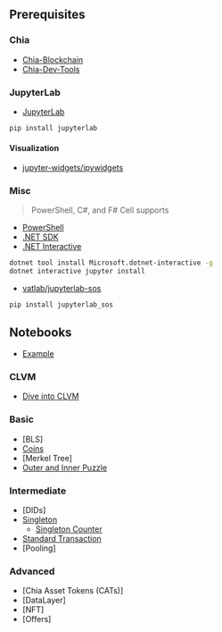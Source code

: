 ## Prerequisites

### Chia
- [Chia-Blockchain](https://github.com/Chia-Network/chia-blockchain)
- [Chia-Dev-Tools](https://github.com/Chia-Network/chia-dev-tools)

### JupyterLab
- [JupyterLab](https://jupyterlab.readthedocs.io/en/stable/getting_started/overview.html)
```
pip install jupyterlab
```
#### Visualization
- [jupyter-widgets/ipywidgets](https://github.com/jupyter-widgets/ipywidgets)

### Misc
> PowerShell, C#, and F# Cell supports
- [PowerShell](https://github.com/PowerShell/PowerShell)
- [.NET SDK](https://docs.microsoft.com/en-us/dotnet/core/install/linux-ubuntu)
- [.NET Interactive](https://github.com/dotnet/interactive)
```sh
dotnet tool install Microsoft.dotnet-interactive -g
dotnet interactive jupyter install
```
- [vatlab/jupyterlab-sos](https://github.com/vatlab/jupyterlab-sos)
```
pip install jupyterlab_sos
```
## Notebooks
- [Example](./notebooks/example.ipynb)

### CLVM
- [Dive into CLVM](notebooks/clvm/dive-into-CLVM.ipynb)


### Basic
- [BLS]
- [Coins](notebooks/basic/coins/notebook.ipynb)
- [Merkel Tree]
- [Outer and Inner Puzzle](/notebooks/basic/outer-and-inner-puzzles/notebook.ipynb)

### Intermediate
- [DIDs]
- [Singleton](notebooks/intermediate/singleton/notebook.ipynb)
    - [Singleton Counter](notebooks/intermediate/singleton/singleton_counter.ipynb)
- [Standard Transaction](notebooks/intermediate/standard-transaction/notebook.ipynb)
- [Pooling]

### Advanced
- [Chia Asset Tokens (CATs)]
- [DataLayer]
- [NFT]
- [Offers]
